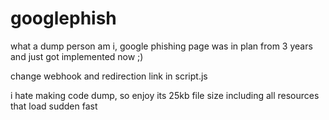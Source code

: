 # googlephish

what a dump person am i, google phishing page was in plan from 3 years and just got implemented now ;)

change webhook and redirection link in script.js

i hate making code dump, so enjoy its 25kb file size including all resources that load sudden fast
